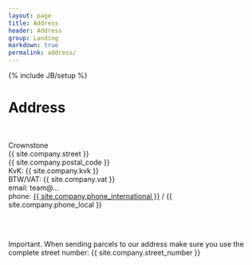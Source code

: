 ```yaml
---
layout: page
title: Address
header: Address
group: Landing
markdown: true
permalink: address/
---
```

{% include JB/setup %}

# Address


<div class="container">
    <div class="row">
	<br/>
	<div class="col-xs-6 col-sm-6 col-md-6">
	    <p>
	    Crownstone
	    <br>
	    {{ site.company.street }}
	    <br>
	    {{ site.company.postal_code }}
	    <br>
	    KvK: {{ site.company.kvk }}
	    <br>
	    BTW/VAT: {{ site.company.vat }}
	    <br>
	    <i class='el el-envelope'></i> 
	    email: 
	    <script type="text/javascript">/*<![CDATA[*/var a=new Array("{{ site.contact-team.email[0] }}", "{{ site.contact-team.email[1] }}", "{{ site.contact-team.email[2] }}", "{{ site.contact-team.email[3] }}", "{{ site.contact-team.email[4] }}", "{{ site.contact-team.email[5] }}");document.write("<a href='mailto:");for(i=a.length-1;i>=0;i--){document.write(a[i])};document.write("?subject=Crownstone Team'>");for(i=a.length-1;i>=0;i--){document.write(a[i])};document.write("</a>");/*]]>*/</script>
	    <noscript>team@...</noscript>
	    <br>
	    <i class='el el-phone'></i> 
	    phone: 
	    <a href="tel:{{ site.company.phone_international }}">{{ site.company.phone_international }}</a> / {{ site.company.phone_local }}
	    </p>
	    <br>
	    <br>
	    <p>
	    Important. When sending parcels to our address make sure you use the complete street number: {{ site.company.street_number }}
	    </p>
	</div>
    </div>
</div>

